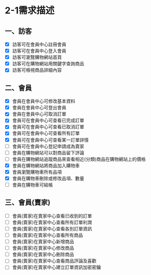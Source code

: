 # 2-1需求描述

## 一、訪客
- [x] 訪客可在會員中心註冊會員
- [x] 訪客可在會員中心登入會員
- [x] 訪客可瀏覽購物網站首頁
- [x] 訪客可在購物網站用關鍵字查詢商品
- [x] 訪客可檢視商品詳細內容

## 二、會員
- [x] 會員在會員中心可修改基本資料
- [x] 會員在會員中心可登出會員
- [x] 會員在會員中心可取消訂單
- [x] 會員可在會員中心可查看已完成訂單
- [x] 會員可在會員中心可查看已取消訂單
- [x] 會員可在會員中心可查看所有訂單
- [x] 會員可在會員中心可查看某一訂單詳情
- [ ] 會員可在會員中心登記申請成為賣家
- [ ] 會員在購物網站可以對商品留下評論
- [ ] 會員在購物網站追蹤商品來查看相近(分類)商品在購物網站上的價格
- [x] 會員在購物網站將商品加入購物車
- [x] 會員瀏覽購物車所有品項
- [x] 會員在購物車刪除或修改品項、數量
- [ ] 會員在購物車可結帳

## 三、會員(賣家)
- [ ] 會員(賣家)在賣家中心查看已收到的訂單
- [ ] 會員(賣家)在賣家中心查看所有訂單利潤
- [ ] 會員(賣家)在賣家中心查看各別訂單資訊
- [ ] 會員(賣家)在賣家中心查看所有商品
- [ ] 會員(賣家)在賣家中心新增商品
- [ ] 會員(賣家)在賣家中心修改商品
- [ ] 會員(賣家)在賣家中心刪除商品
- [ ] 會員(賣家)在賣家中心查看商品評論及喜歡
- [ ] 會員(賣家)在賣家中心建立訂單資訊加密密鑰 
